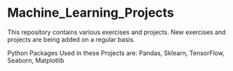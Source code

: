# Machine_Learning_Projects
This repository contains various exercises and projects. New exercises and projects are being added on a regular basis. 

Python Packages Used in these Projects are: Pandas, Sklearn, TensorFlow, Seaborn, Matplotlib
